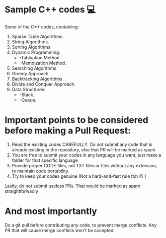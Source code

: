# Sample C++ codes :computer:
Some of the C++ codes, containing:
1. Sparse Table Algorithms.
2. String Algorithms.
3. Sorting Algorithms.
4. Dynamic Programming:
    * -Tabluation Method.
    * -Memoization Method.
5. Searching Algorithms.
6. Greedy Approach.
7. Backtracking Algorithms.
8. Divide and Conquer Approach.
9. Data Structures:
	* -Stack.
	* -Queue.

# Important points to be considered before making a Pull Request:
1. Read the existing codes CAREFULLY. Do not submit any code that is already existing in the repository, else that PR will be marked as spam
2. You are free to submit your codes in any language you want, just make a folder for that specific language
3. Provide proper CODE files, not TXT files or files without any extension, to maintain code portability.
4. Try to keep your codes genuine (Not a hard-and-fast rule tbh :stuck_out_tongue_closed_eyes: )

Lastly, do not submit useless PRs. That would be marked as spam straightforwadly
# And most importantly
Do a git pull before contributing any code, to prevent merge conflicts. Any PR that will cause merge conflicts won't be accepted
